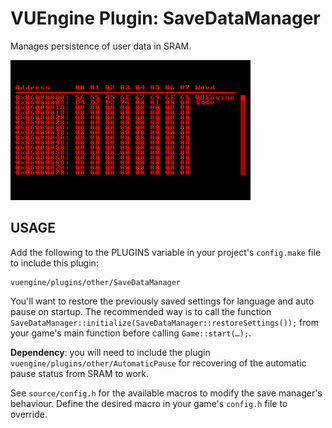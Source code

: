 VUEngine Plugin: SaveDataManager
================================

Manages persistence of user data in SRAM.

![Preview Image](preview.png)


USAGE
-----

Add the following to the PLUGINS variable in your project's `config.make` file to include this plugin:

	vuengine/plugins/other/SaveDataManager

You'll want to restore the previously saved settings for language and auto pause on startup. The recommended way is to call the function `SaveDataManager::initialize(SaveDataManager::restoreSettings());` from your game's main function before calling `Game::start(…);`.

**Dependency**: you will need to include the plugin `vuengine/plugins/other/AutomaticPause` for recovering of the automatic pause status from SRAM to work.

See `source/config.h` for the available macros to modify the save manager's behaviour. Define the desired macro in your game's `config.h` file to override.
